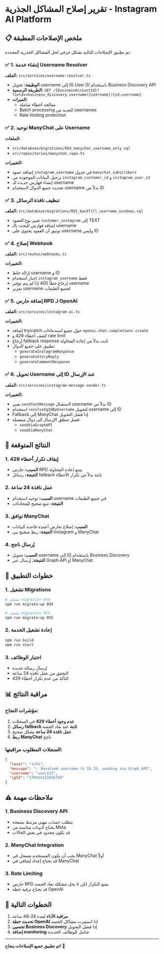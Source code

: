 # تقرير إصلاح المشاكل الجذرية - Instagram AI Platform

## 📋 ملخص الإصلاحات المطبقة

تم تطبيق الإصلاحات التالية بشكل حرفي لحل المشاكل الجذرية المحددة:

### ✅ 1. إنشاء خدمة Username Resolver
**الملف:** `src/services/username-resolver.ts`

- **الوظيفة:** تحويل username إلى IG User ID باستخدام Business Discovery API
- **الطريقة الرسمية:** `GET /{businessAccountId}?fields=business_discovery.username({username}){id,username}`
- **الميزات:**
  - معالجة أخطاء شاملة
  - Batch processing للعديد من usernames
  - Rate limiting protection

### ✅ 2. توحيد ManyChat على Username
**الملفات:**
- `src/database/migrations/054_manychat_username_only.sql`
- `src/repositories/manychat.repo.ts`

**التغييرات:**
- إضافة عمود `instagram_username` في جدول `manychat_subscribers`
- ترحيل البيانات الموجودة من `instagram_customer_id` و `instagram_user_id`
- إنشاء فهارس جديدة للـ username
- تحديث جميع الدوال لاستخدام username بدلاً من ID

### ✅ 3. تنظيف نافذة الرسائل
**الملف:** `src/database/migrations/055_backfill_username_windows.sql`

- تغيير نوع العمود `customer_instagram` إلى TEXT
- إضافة فهارس للبحث بالـ username
- توثيق أن العمود يحتوي على username وليس ID

### ✅ 4. إصلاح Webhook
**الملف:** `src/routes/webhooks.ts`

**التغييرات:**
- إزالة خلط username و ID
- إجبار استخدام `instagram_username` فقط
- إرجاع خطأ 400 إذا لم يتم توفير username
- تمرير username لجميع الطبقات

### ✅ 5. إضافة حارس RPD لـ OpenAI
**الملف:** `src/services/instagram-ai.ts`

**التغييرات:**
- إضافة try/catch حول جميع استدعاءات `openai.chat.completions.create`
- كشف أخطاء 429 و rate limit
- إرجاع fallback response ثابت بدلاً من إعادة المحاولة
- تطبيق على جميع الدوال:
  - `generateInstagramResponse`
  - `generateStoryReply`
  - `generateCommentResponse`

### ✅ 6. تحويل Username إلى ID عند الإرسال
**الملف:** `src/services/instagram-message-sender.ts`

**التغييرات:**
- تغيير `sendTextMessage` لاستقبال username بدلاً من ID
- استخدام `resolveIgIdByUsername` لتحويل username إلى ID
- Fallback إلى ManyChat إذا فشل التحويل
- فصل منطق الإرسال إلى دوال منفصلة:
  - `sendViaGraphAPI`
  - `sendViaManyChat`

## 🎯 النتائج المتوقعة

### 1. إيقاف تكرار أخطاء 429
- **السبب:** حارس RPD يمنع إعادة المحاولة
- **النتيجة:** رسائل fallback ثابتة بدلاً من تكرار الأخطاء

### 2. عمل نافذة 24 ساعة
- **السبب:** توحيد استخدام username في جميع الطبقات
- **النتيجة:** تتبع صحيح للمحادثات

### 3. توافق ManyChat
- **السبب:** إصلاح تعارض أعمدة قاعدة البيانات
- **النتيجة:** ربط صحيح بين Instagram و ManyChat

### 4. إرسال ناجح
- **السبب:** تحويل username إلى ID باستخدام Business Discovery
- **النتيجة:** إرسال عبر Graph API أو ManyChat

## 🔧 خطوات التطبيق

### 1. تشغيل Migrations
```bash
# تشغيل migration 054
npm run migrate:up 054

# تشغيل migration 055
npm run migrate:up 055
```

### 2. إعادة تشغيل الخدمة
```bash
npm run build
npm run start
```

### 3. اختبار الوظائف
- إرسال رسالة جديدة
- التحقق من عمل نافذة 24 ساعة
- التأكد من عدم تكرار أخطاء 429

## 📊 مراقبة النتائج

### مؤشرات النجاح:
1. **عدم وجود أخطاء 429** في السجلات
2. **رسائل fallback ثابتة** عند نفاد الحصة
3. **عمل نافذة 24 ساعة** بشكل صحيح
4. **ربط ManyChat** ناجح

### السجلات المطلوب مراقبتها:
```json
{
  "level": "info",
  "message": "✅ Resolved username to IG ID, sending via Graph API",
  "username": "user123",
  "igId": "178414123456789"
}
```

## ⚠️ ملاحظات مهمة

### 1. Business Discovery API
- يتطلب حساب مهني مرتبط بصفحة
- يحتاج أذونات مناسبة من Meta
- قد يكون محدود في بعض الحالات

### 2. ManyChat Integration
- يجب أن يكون المستخدم مسجل في ManyChat أولاً
- قد يحتاج إعداد إضافي في ManyChat

### 3. Rate Limiting
- حارس RPD يمنع التكرار لكن لا يحل مشكلة نفاد الحصة
- قد تحتاج ترقية خطة OpenAI

## 🚀 الخطوات التالية

1. **مراقبة الأداء** لمدة 24-48 ساعة
2. **تحديث خطة OpenAI** إذا استمرت مشاكل الحصة
3. **تحسين Business Discovery** إذا فشل التحويل
4. **إضافة monitoring** شامل للوظائف الجديدة

---

**تم تطبيق جميع الإصلاحات بنجاح! 🎉**
